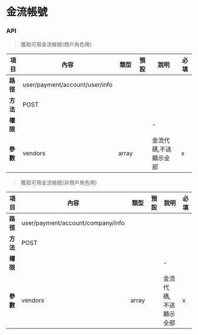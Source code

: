 # 金流帳號

### API

> 獲取可用金流帳號(商戶角色用)

| 項目         | 內容                         | 類型         | 預設         | 說明                  | 必填  |
|-------------|-----------------------------|--------------|--------------|---------------------|-------|
| <b>路徑</b>  |user/payment/account/user/info        |              |              |                     |      |
| <b>方法</b>  | POST                        |              |              |                     |      |
| <b>權限</b>  |          |              |              |          -          |      |
| <b>參數</b>  | vendors   | array  |         |    金流代碼,不送顯示全部  |   x  |


> 獲取可用金流帳號(非商戶角色用)

| 項目         | 內容                         | 類型         | 預設         | 說明                  | 必填  |
|-------------|-----------------------------|--------------|--------------|---------------------|-------|
| <b>路徑</b>  |user/payment/account/company/info        |              |              |                     |      |
| <b>方法</b>  | POST                        |              |              |                     |      |
| <b>權限</b>  |          |              |              |          -          |      |
| <b>參數</b>  | vendors   | array  |         |    金流代碼,不送顯示全部  |   x  |

